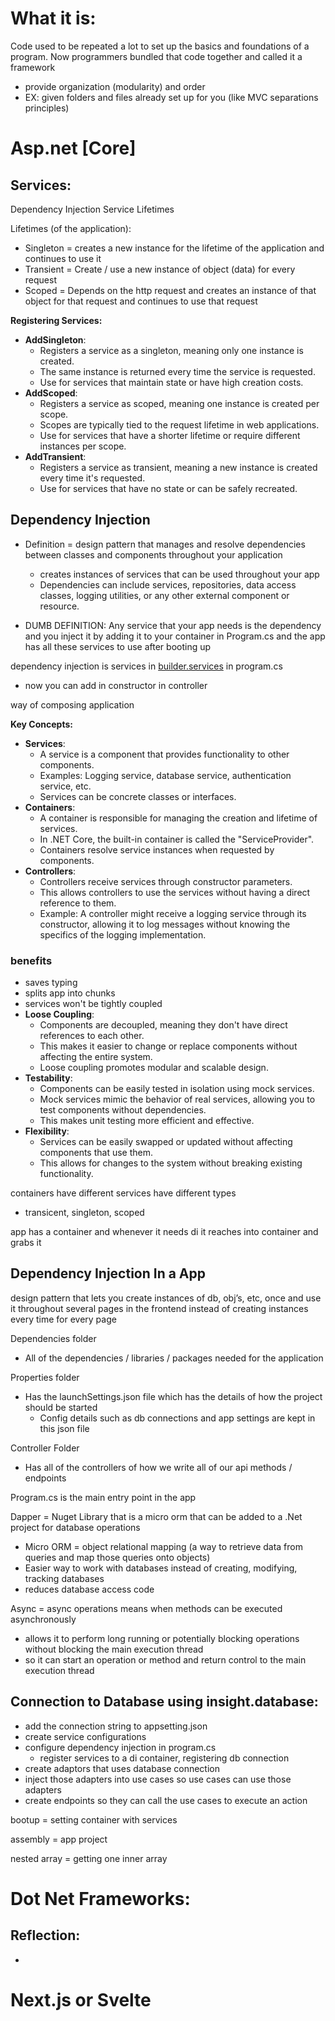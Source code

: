

# What it is:

Code used to be repeated a lot to set up the basics and foundations of a program. Now programmers bundled that code together and called it a framework

- provide organization (modularity) and order
- EX: given folders and files already set up for you (like MVC separations principles)

# Asp.net [Core]

## Services:

Dependency Injection Service Lifetimes

Lifetimes (of the application):

- Singleton = creates a new instance for the lifetime of the application and continues to use it
- Transient = Create / use a new instance of object (data) for every request
- Scoped = Depends on the http request and creates an instance of that object for that request and continues to use that request

**Registering Services:**

- **AddSingleton**:
  - Registers a service as a singleton, meaning only one instance is created.
  - The same instance is returned every time the service is requested.
  - Use for services that maintain state or have high creation costs.
- **AddScoped**:
  - Registers a service as scoped, meaning one instance is created per scope.
  - Scopes are typically tied to the request lifetime in web applications.
  - Use for services that have a shorter lifetime or require different instances per scope.
- **AddTransient**:
  - Registers a service as transient, meaning a new instance is created every time it's requested.
  - Use for services that have no state or can be safely recreated.

## Dependency Injection

- Definition = design pattern that manages and resolve dependencies between classes and components throughout your application
  - creates instances of services that can be used throughout your app
  - Dependencies can include services, repositories, data access classes, logging utilities, or any other external component or resource.
  
- DUMB DEFINITION: Any service that your app needs is the dependency and you inject it by adding it to your container in Program.cs and the app has all these services to use after booting up

dependency injection is services in [builder.services](http://builder.services) in program.cs

- now you can add in constructor in controller

way of composing application

**Key Concepts:**

- **Services**:
  - A service is a component that provides functionality to other components.
  - Examples: Logging service, database service, authentication service, etc.
  - Services can be concrete classes or interfaces.
- **Containers**:
  - A container is responsible for managing the creation and lifetime of services.
  - In .NET Core, the built-in container is called the "ServiceProvider".
  - Containers resolve service instances when requested by components.
- **Controllers**:
  - Controllers receive services through constructor parameters.
  - This allows controllers to use the services without having a direct reference to them.
  - Example: A controller might receive a logging service through its constructor, allowing it to log messages without knowing the specifics of the logging implementation.

### benefits

- saves typing
- splits app into chunks
- services won't be tightly coupled
- **Loose Coupling**:
  - Components are decoupled, meaning they don't have direct references to each other.
  - This makes it easier to change or replace components without affecting the entire system.
  - Loose coupling promotes modular and scalable design.
- **Testability**:
  - Components can be easily tested in isolation using mock services.
  - Mock services mimic the behavior of real services, allowing you to test components without dependencies.
  - This makes unit testing more efficient and effective.
- **Flexibility**:
  - Services can be easily swapped or updated without affecting components that use them.
  - This allows for changes to the system without breaking existing functionality.

containers have different services have different types

- transicent, singleton, scoped

app has a container and whenever it needs di it reaches into container and grabs it

## Dependency Injection In a App

design pattern that lets you create instances of db, obj’s, etc, once and use it throughout several pages in the frontend instead of creating instances every time for every page

Dependencies folder

- All of the dependencies / libraries / packages needed for the application

Properties folder

- Has the launchSettings.json file which has the details of how the project should be started
  - Config details such as db connections and app settings are kept in this json file

Controller Folder

- Has all of the controllers of how we write all of our api methods / endpoints

Program.cs is the main entry point in the app

Dapper = Nuget Library that is a micro orm that can be added to a .Net project for database operations

- Micro ORM = object relational mapping (a way to retrieve data from queries and map those queries onto objects)
- Easier way to work with databases instead of creating, modifying, tracking databases
- reduces database access code

Async = async operations means when methods can be executed asynchronously

- allows it to perform long running or potentially blocking operations without blocking the main execution thread
- so it can start an operation or method and return control to the main execution thread

## Connection to Database using insight.database:

- add the connection string to appsetting.json
- create service configurations
- configure dependency injection in program.cs
  - register services to a di container, registering db connection
- create adaptors that uses database connection
- inject those adapters into use cases so use cases can use those adapters
- create endpoints so they can call the use cases to execute an action

bootup = setting container with services

assembly = app project

nested array = getting one inner array

# Dot Net Frameworks:

## Reflection:

- 

# Next.js or Svelte